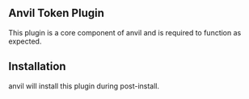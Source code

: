 ## Anvil Token Plugin

This plugin is a core component of anvil and is required to function as expected.

## Installation

anvil will install this plugin during post-install.